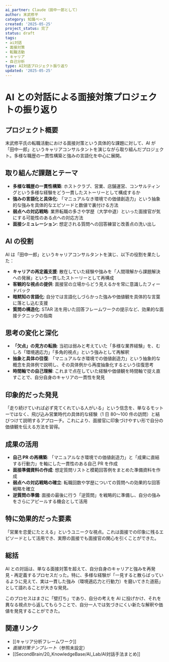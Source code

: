 ```yaml
---
ai_partner: Claude（田中一郎として）
author: 末武修平
category: 知識ベース
created: '2025-05-25'
project_status: 完了
status: draft
tags:
- ai対話
- 面接対策
- 転職活動
- キャリア
- 自己分析
type: AI対話プロジェクト振り返り
updated: '2025-05-25'
---
```


# AI との対話による面接対策プロジェクトの振り返り

## プロジェクト概要

末武修平氏の転職活動における面接対策という具体的な課題に対して、AI が「田中一郎」というキャリアコンサルタントを演じながら取り組んだプロジェクト。多様な職歴の一貫性構築と強みの言語化を中心に展開。

## 取り組んだ課題とテーマ

- **多様な職歴の一貫性構築**: ホストクラブ、営業、店舗運営、コンサルティングという多様な経験をどう一貫したストーリーとして構成するか
- **強みの言語化と具体化**: 「マニュアルなき環境での価値創造力」という抽象的な強みを具体的なエピソードと数値で裏付ける方法
- **弱点への対応戦略**: 業界転職の多さや学歴（大学中退）といった面接官が気にする可能性のある点への対応方法
- **面接シミュレーション**: 想定される質問への回答練習と改善点の洗い出し

## AI の役割

AI は「田中一郎」というキャリアコンサルタントを演じ、以下の役割を果たした：

- **キャリアの再定義支援**: 散在していた経験や強みを「人間理解から課題解決への発展」という一貫したストーリーとして再構成
- **客観的な視点の提供**: 面接官の立場からどう見えるかを常に意識したフィードバック
- **暗黙知の言語化**: 自分では言語化しづらかった強みや価値観を具体的な言葉に落とし込む支援
- **質問の構造化**: STAR 法を用いた回答フレームワークの提示など、効果的な面接テクニックの指南

## 思考の変化と深化

- **「欠点」の見方の転換**: 当初は弱みと考えていた「多様な業界経験」を、むしろ「環境適応力」「多角的視点」という強みとして再解釈
- **抽象と具体の往復**: 「マニュアルなき環境での価値創造力」という抽象的な概念を具体例で説明し、その具体例から再度抽象化するという往復思考
- **時間軸での自己理解**: これまで点在していた経験や価値観を時間軸で捉え直すことで、自分自身のキャリアの一貫性を発見

## 印象的だった発見

「走り続けていれば必ず見てくれている人がいる」という信念を、単なるモットーではなく、飛び込み営業時代の具体的な経験（1 日 80〜100 件の訪問）と結びつけて説明するアプローチ。これにより、面接官に印象づけやすい形で自分の価値観を伝える方法を習得。

## 成果の活用

- **自己 PR の再構築**: 「マニュアルなき環境での価値創造力」と「成果に直結する行動力」を軸にした一貫性のある自己 PR を作成
- **面接準備資料の作成**: 想定質問リストと模範回答例をまとめた準備資料を作成
- **弱点への対応戦略の確立**: 転職回数や学歴についての質問への効果的な回答戦略を確立
- **逆質問の準備**: 面接の最後に行う「逆質問」を戦略的に準備し、自分の強みをさらにアピールする機会として活用

## 特に効果的だった要素

「営業を恋愛にたとえる」というユニークな視点。これは面接での印象に残るエピソードとして活用でき、実際の面接でも面接官の関心を引くことができた。

## 総括

AI との対話は、単なる面接対策を超えて、自分自身のキャリアと強みを再発見・再定義するプロセスだった。特に、多様な経験が「一見すると散らばっているように見えて、実は一貫した強み（環境適応力と行動力）を磨いてきた道筋」として語れることが大きな発見。

このプロセスはまさに「壁打ち」であり、自分の考えを AI に投げかけ、それを異なる視点から返してもらうことで、自分一人では気づきにくい新たな解釈や価値を発見することができた。

## 関連リンク

- [[キャリア分析フレームワーク]]
- *面接対策テンプレート*（参照未設定）
- [[SecondBrain/20_KnowledgeBase/AI_Lab/AI対話手法まとめ]]
